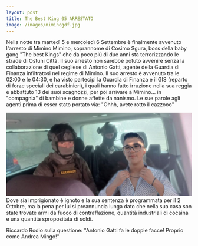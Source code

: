 ```yaml
---
layout: post
title: The Best King 05 ARRESTATO
image: /images/miminogdf.jpg
---
```


Nella notte tra martedì 5 e mercoledì 6 Settembre è finalmente avvenuto l'arresto di Mimino Mimino, soprannome di Cosimo Sgura, boss della baby gang "The best Kings" che da poco più di due anni sta terrorizzando le strade di Ostuni Città. Il suo arresto non sarebbe potuto avvenire senza la collaborazione di quel cegliese di Antonio Gatti, agente della Guardia di Finanza infiltratosi nel regime di Mimino. Il suo arresto è avvenuto tra le 02:00 e le 04:30, e ha visto partecipi la Guardia di Finanza e il GIS (reparto di forze speciali dei carabinieri), i quali hanno fatto irruzione nella sua reggia e abbattuto 13 dei suoi scagnozzi, per poi arrivare a Mimino… in "compagnia" di bambine e donne affette da nanismo. Le sue parole agli agenti prima di esser stato portato via: "Ohhh, avete rotto il cazzooo"

![Mimino Arrestato](/images/miminocarabinieri.jpg)
Dove sia imprigionato è ignoto e la sua sentenza è programmata per il 2 Ottobre, ma la pena per lui si preannuncia lunga dato che nella sua casa son state trovate armi da fuoco di contraffazione, quantità industriali di cocaina e una quantità spropositata di soldi.

Riccardo Rodio sulla questione: "Antonio Gatti fa le doppie facce! Proprio come Andrea Mingo!"
